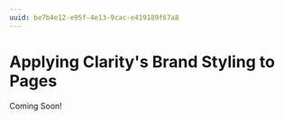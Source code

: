 ```yaml
---
uuid: be7b4e12-e95f-4e13-9cac-e419189f67a8
---
```

# Applying Clarity's Brand Styling to Pages <!--Applying Clarity’s Styling to the Site/Applying Clarity’s Theme to the Site/Applying Clarity’s Branding to the Site -->

Coming Soon!

<!-- Using the default classic theme.

Going to use Theme CSS to overwrite CSS.

JavaScript?

Sprite Map?

Updating the favicon and logo.

## Exercise One: Deploying the Theme CSS Client Extension

___.

## Exercise Two: Applying the Client Extension to Pages

___.

## Exercise Three: Setting the Site Favicon and Logo

___.

1. Open the *Site Menu*, expand *Site Builder*, and click *Pages*. 

1. In the Design tab, set the *favicon* and *logo* for the site.


## Conclusion

__.

Next Up: []()
 -->
